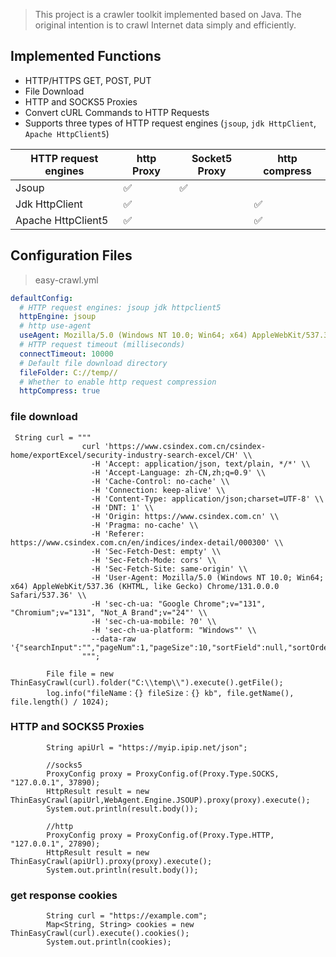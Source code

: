 > This project is a crawler toolkit implemented based on Java. The original intention is to crawl Internet data simply
> and efficiently.

## Implemented Functions

- HTTP/HTTPS GET, POST, PUT
- File Download
- HTTP and SOCKS5 Proxies
- Convert cURL Commands to HTTP Requests
- Supports three types of HTTP request engines (`jsoup`, `jdk HttpClient`, `Apache HttpClient5`)

| HTTP request engines | http Proxy | Socket5 Proxy | http compress |
|----------------------|------------|---------------|---------------|
| Jsoup                | &#x2705;   | &#x2705;      |               |
| Jdk HttpClient       | &#x2705;   |               | &#x2705;      |
| Apache HttpClient5   | &#x2705;   |               | &#x2705;      |

## Configuration Files

> easy-crawl.yml

```yaml
defaultConfig:
  # HTTP request engines: jsoup jdk httpclient5
  httpEngine: jsoup
  # http use-agent
  useAgent: Mozilla/5.0 (Windows NT 10.0; Win64; x64) AppleWebKit/537.36 (KHTML, like Gecko) Chrome/91.0.4472.124 Safari/537.36
  # HTTP request timeout (milliseconds)
  connectTimeout: 10000
  # Default file download directory
  fileFolder: C://temp//
  # Whether to enable http request compression
  httpCompress: true
```

### file download

```
 String curl = """
                curl 'https://www.csindex.com.cn/csindex-home/exportExcel/security-industry-search-excel/CH' \\
                  -H 'Accept: application/json, text/plain, */*' \\
                  -H 'Accept-Language: zh-CN,zh;q=0.9' \\
                  -H 'Cache-Control: no-cache' \\
                  -H 'Connection: keep-alive' \\
                  -H 'Content-Type: application/json;charset=UTF-8' \\
                  -H 'DNT: 1' \\
                  -H 'Origin: https://www.csindex.com.cn' \\
                  -H 'Pragma: no-cache' \\
                  -H 'Referer: https://www.csindex.com.cn/en/indices/index-detail/000300' \\
                  -H 'Sec-Fetch-Dest: empty' \\
                  -H 'Sec-Fetch-Mode: cors' \\
                  -H 'Sec-Fetch-Site: same-origin' \\
                  -H 'User-Agent: Mozilla/5.0 (Windows NT 10.0; Win64; x64) AppleWebKit/537.36 (KHTML, like Gecko) Chrome/131.0.0.0 Safari/537.36' \\
                  -H 'sec-ch-ua: "Google Chrome";v="131", "Chromium";v="131", "Not_A Brand";v="24"' \\
                  -H 'sec-ch-ua-mobile: ?0' \\
                  -H 'sec-ch-ua-platform: "Windows"' \\
                  --data-raw '{"searchInput":"","pageNum":1,"pageSize":10,"sortField":null,"sortOrder":null}'
                """;

        File file = new ThinEasyCrawl(curl).folder("C:\\temp\\").execute().getFile();
        log.info("fileName：{} fileSize：{} kb", file.getName(), file.length() / 1024);
```

### HTTP and SOCKS5 Proxies

```
        String apiUrl = "https://myip.ipip.net/json";
        
        //socks5
        ProxyConfig proxy = ProxyConfig.of(Proxy.Type.SOCKS, "127.0.0.1", 37890);
        HttpResult result = new ThinEasyCrawl(apiUrl,WebAgent.Engine.JSOUP).proxy(proxy).execute();
        System.out.println(result.body());
        
        //http
        ProxyConfig proxy = ProxyConfig.of(Proxy.Type.HTTP, "127.0.0.1", 27890);
        HttpResult result = new ThinEasyCrawl(apiUrl).proxy(proxy).execute();
        System.out.println(result.body());
```

### get response cookies

```
        String curl = "https://example.com";
        Map<String, String> cookies = new ThinEasyCrawl(curl).execute().cookies();
        System.out.println(cookies);
```







